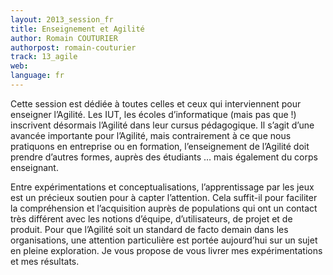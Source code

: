 ```yaml
---
layout: 2013_session_fr
title: Enseignement et Agilité
author: Romain COUTURIER
authorpost: romain-couturier
track: 13_agile
web: 
language: fr
---
```


Cette session est dédiée à toutes celles et ceux qui interviennent pour enseigner l’Agilité. Les IUT, les écoles d’informatique (mais pas que !) inscrivent désormais l’Agilité dans leur cursus pédagogique. Il s’agit d’une avancée importante pour l’Agilité, mais contrairement à ce que nous pratiquons en entreprise ou en formation, l’enseignement de l’Agilité doit prendre d’autres formes, auprès des étudiants … mais également du corps enseignant.

Entre expérimentations et conceptualisations, l’apprentissage par les jeux est un précieux soutien pour à capter l’attention. Cela suffit-il pour faciliter la compréhension et l’acquisition auprès de populations qui ont un contact très différent avec les notions d’équipe, d’utilisateurs, de projet et de produit. Pour que l’Agilité soit un standard de facto demain dans les organisations, une attention particulière est portée aujourd’hui sur un sujet en pleine exploration. Je vous propose de vous livrer mes expérimentations et mes résultats.